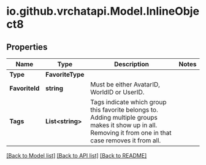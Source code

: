 
# io.github.vrchatapi.Model.InlineObject8

## Properties

Name | Type | Description | Notes
------------ | ------------- | ------------- | -------------
**Type** | **FavoriteType** |  | 
**FavoriteId** | **string** | Must be either AvatarID, WorldID or UserID. | 
**Tags** | **List&lt;string&gt;** | Tags indicate which group this favorite belongs to. Adding multiple groups makes it show up in all. Removing it from one in that case removes it from all. | 

[[Back to Model list]](../README.md#documentation-for-models)
[[Back to API list]](../README.md#documentation-for-api-endpoints)
[[Back to README]](../README.md)

